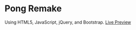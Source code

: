 # Pong Remake

Using HTML5, JavaScript, jQuery, and Bootstrap.
[Live Preview](http://tylerroberts.us/pongbot/index.html) 
